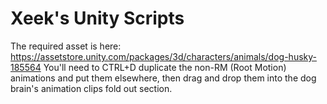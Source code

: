 # Xeek's Unity Scripts
The required asset is here: https://assetstore.unity.com/packages/3d/characters/animals/dog-husky-185564
You'll need to CTRL+D duplicate the non-RM (Root Motion) animations and put them elsewhere, then drag and drop them into the dog brain's animation clips fold out section.

